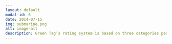 ```yaml
---
layout: default
modal-id: 6
date: 2014-07-15
img: submarine.png
alt: image-alt
description: Green Tag’s rating system is based on three categories people, planet, and policies. We begin analyzing companies by starting them off at five stars in each category. From there, we remove stars according to negative information that we come across in our research process. The three main databases that we use to gather information are Good On You​, ​Ethical Consumer​, and ​Shop Ethical​. Finally, after giving each company a category rating, we assign an overall Green Score which is the average of the three category scores.
---
```

